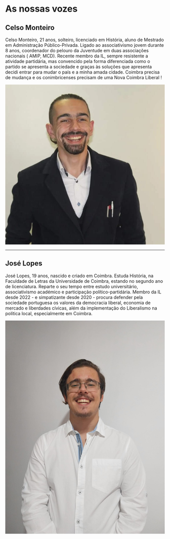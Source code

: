 # As nossas vozes

## Celso Monteiro

Celso Monteiro, 21 anos, solteiro, licenciado em História, aluno de Mestrado em Administração Público-Privada. Ligado ao associativismo jovem durante 8 anos, coordenador do pelouro da Juventude em duas associações nacionais ( AMIP, MCD). Recente membro da IL, sempre resistente a atividade partidária, mas convencido pela forma diferenciada como o partido se apresenta a sociedade e graças às soluções que apresenta decidi entrar para mudar o país e a minha amada cidade. Coimbra precisa de mudança e os conimbricenses precisam de uma Nova Coimbra Liberal !

![Ideias Liberais](./assets/selfiecelso.jpeg)


-------------------------


## José Lopes


José Lopes, 19 anos, nascido e criado em Coimbra. Estuda História, na Faculdade de Letras da Universidade de Coimbra, estando no segundo ano de licenciatura. Reparte o seu tempo entre estudo universitário, associativismo académico e participação político-partidária. Membro da IL desde 2022 - e simpatizante desde 2020 - procura defender pela sociedade portuguesa os valores da democracia liberal, economia de mercado e liberdades cívicas, além da implementação do Liberalismo na política local, especialmente em Coimbra.

![Ideias Liberais](./assets/lopes.jpg)
